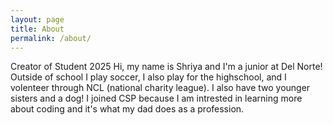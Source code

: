 ```yaml
---
layout: page
title: About
permalink: /about/
---
```


Creator of Student 2025
Hi, my name is Shriya and I'm a junior at Del Norte! Outside of school I play soccer, I also play for the highschool, and I volenteer through NCL (national charity league). I also have two younger sisters and a dog! I joined CSP  because I am intrested in learning more about coding and it's what my dad does as a profession. 